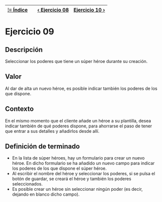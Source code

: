 | [⁝≡ Índice](./README.md) || [‹ Ejercicio 08](./Ejercicio%2008.md) | [Ejercicio 10 ›](./Ejercicio%2010.md) |
| --- | --- | --- | --- |

# Ejercicio 09

## Descripción

Seleccionar los poderes que tiene un súper héroe durante su creación.

## Valor

Al dar de alta un nuevo héroe, es posible indicar también los poderes de los que dispone.

## Contexto

En el mismo momento que el cliente añade un héroe a su plantilla, desea indicar también de qué poderes dispone, para ahorrarse el paso de tener que entrar a sus detalles y añadirlos desde allí.

## Definición de terminado

- En la lista de súper héroes, hay un formulario para crear un nuevo héroe. En dicho formulario se ha añadido un nuevo campo para indicar los poderes de los que dispone el súper héroe.
- Al escribir el nombre del héroe y seleccionar los poderes, si se pulsa el botón de guardar, se creará el héroe y también los poderes seleccionados.
- Es posible crear un héroe sin seleccionar ningún poder (es decir, dejando en blanco dicho campo).

